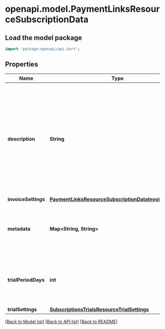# openapi.model.PaymentLinksResourceSubscriptionData

## Load the model package
```dart
import 'package:openapi/api.dart';
```

## Properties
Name | Type | Description | Notes
------------ | ------------- | ------------- | -------------
**description** | **String** | The subscription's description, meant to be displayable to the customer. Use this field to optionally store an explanation of the subscription for rendering in Stripe surfaces and certain local payment methods UIs. | [optional] 
**invoiceSettings** | [**PaymentLinksResourceSubscriptionDataInvoiceSettings**](PaymentLinksResourceSubscriptionDataInvoiceSettings.md) |  | 
**metadata** | **Map<String, String>** | Set of [key-value pairs](https://stripe.com/docs/api/metadata) that will set metadata on [Subscriptions](https://stripe.com/docs/api/subscriptions) generated from this payment link. | [default to const {}]
**trialPeriodDays** | **int** | Integer representing the number of trial period days before the customer is charged for the first time. | [optional] 
**trialSettings** | [**SubscriptionsTrialsResourceTrialSettings**](SubscriptionsTrialsResourceTrialSettings.md) |  | [optional] 

[[Back to Model list]](../README.md#documentation-for-models) [[Back to API list]](../README.md#documentation-for-api-endpoints) [[Back to README]](../README.md)



